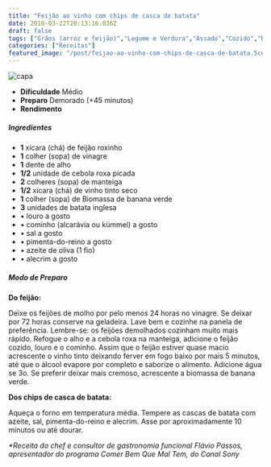 ```yaml
---
title: "Feijão ao vinho com chips de casca de batata"
date: 2018-03-22T20:13:16.836Z
draft: false
tags: ["Grãos (arroz e feijão)","Legume e Verdura","Assado","Cozido","Brasileira","Dia a Dia","Receitas rápidas","Receitas simples e fáceis"]
categories: ["Receitas"]
featured_image: "/post/feijao-ao-vinho-com-chips-de-casca-de-batata.5ce64afa.jpg"
---
```


![capa](/post/feijao-ao-vinho-com-chips-de-casca-de-batata.5ce64afa.jpg)

*   **Dificuldade** Médio
*   **Preparo** Demorado (+45 minutos)
*   **Rendimento**

##### Ingredientes

*   **1** xícara (chá) de feijão roxinho
*   **1** colher (sopa) de vinagre
*   **1** dente de alho
*   **1/2** unidade de cebola roxa picada
*   **2** colheres (sopa) de manteiga
*   **1/2** xícara (chá) de vinho tinto seco
*   **1** colher (sopa) de Biomassa de banana verde
*   **3** unidades de batata inglesa
*   • louro a gosto
*   • cominho (alcarávia ou kümmel) a gosto
*   • sal a gosto
*   • pimenta-do-reino a gosto
*   • azeite de oliva (1 fio)
*   • alecrim a gosto

##### Modo de Preparo

**Do feijão:**

Deixe os feijões de molho por pelo menos 24 horas no vinagre. Se deixar por 72 horas conserve na geladeira. Lave bem e cozinhe na panela de preferência. Lembre-se: os feijões demolhados cozinham muito mais rápido. Refogue o alho e a cebola roxa na manteiga, adicione o feijão cozido, louro e o cominho. Assim que o feijão estiver quase macio acrescente o vinho tinto deixando ferver em fogo baixo por mais 5 minutos, até que o álcool evapore por completo e saborize o alimento. Adicione água se 3o. Se preferir deixar mais cremoso, acrescente a biomassa de banana verde.

**Dos chips de casca de batata:**

Aqueça o forno em temperatura média. Tempere as cascas de batata com azeite, sal, pimenta-do-reino e alecrim. Asse por aproximadamente 10 minutos ou até dourar.

_*Receita do chef e consultor de gastronomia funcional Flávio Passos, apresentador do programa Comer Bem Que Mal Tem, do Canal Sony_
